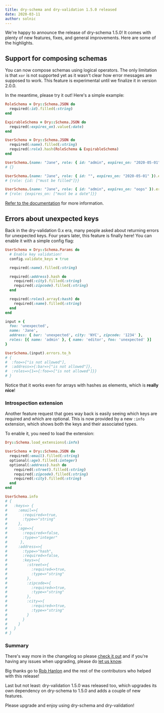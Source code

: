 ```yaml
---
title: dry-schema and dry-validation 1.5.0 released
date: 2020-03-11
author: solnic
---
```


We're happy to announce the release of dry-schema 1.5.0! It comes with plenty of new features, fixes, and general improvements. Here are some of the highlights.

## Support for composing schemas

You can now compose schemas using logical operators. The only limitation is that `xor` is not supported yet as it wasn't clear how error messages are supposed to work. This feature is experimental until we finalize it in version 2.0.0.

In the meantime, please try it out! Here's a simple example:

```ruby
RoleSchema = Dry::Schema.JSON do
  required(:id).filled(:string)
end

ExpirableSchema = Dry::Schema.JSON do
  required(:expires_on).value(:date)
end

UserSchema = Dry::Schema.JSON do
  required(:name).filled(:string)
  required(:role).hash(RoleSchema & ExpirableSchema)
end

UserSchema.(name: "Jane", role: { id: "admin", expires_on: "2020-05-01" }).errors.to_h
# {}

UserSchema.(name: "Jane", role: { id: "", expires_on: "2020-05-01" }).errors.to_h
# {role: {id: ["must be filled"]}}

UserSchema.(name: "Jane", role: { id: "admin", expires_on: "oops" }).errors.to_h
# {role: {expires_on: ["must be a date"]}}
```

[Refer to the documentation](/gems/dry-schema/1.5/advanced/composing-schemas/) for more information.

## Errors about unexpected keys

Back in the dry-validation 0.x era, many people asked about returning errors for unexpected keys. Four years later, this feature is finally here! You can enable it with a simple config flag:

```ruby
UserSchema = Dry::Schema.Params do
  # Enable key validation!
  config.validate_keys = true

  required(:name).filled(:string)

  required(:address).hash do
    required(:city).filled(:string)
    required(:zipcode).filled(:string)
  end

  required(:roles).array(:hash) do
    required(:name).filled(:string)
  end
end

input = {
  foo: 'unexpected',
  name: 'Jane',
  address: { bar: 'unexpected', city: 'NYC', zipcode: '1234' },
  roles: [{ name: 'admin' }, { name: 'editor', foo: 'unexpected' }]
}

UserSchema.(input).errors.to_h
# {
#  :foo=>["is not allowed"],
#  :address=>{:bar=>["is not allowed"]},
#  :roles=>{1=>{:foo=>["is not allowed"]}}
# }
```

Notice that it works even for arrays with hashes as elements, which is **really nice**!

### Introspection extension

Another feature request that goes way back is easily seeing which keys are required and which are optional. This is now provided by a new `:info` extension, which shows both the keys and their associated types.

To enable it, you need to load the extension:

```ruby
Dry::Schema.load_extensions(:info)

UserSchema = Dry::Schema.JSON do
  required(:email).filled(:string)
  optional(:age).filled(:integer)
  optional(:address).hash do
    required(:street).filled(:string)
    required(:zipcode).filled(:string)
    required(:city).filled(:string)
  end
end

UserSchema.info
# {
#   :keys=> {
#     :email=>{
#       :required=>true,
#       :type=>"string"
#     },
#     :age=>{
#       :required=>false,
#       :type=>"integer"
#      },
#     :address=>{
#       :type=>"hash",
#       :required=>false,
#       :keys=>{
#         :street=>{
#           :required=>true,
#           :type=>"string"
#         },
#         :zipcode=>{
#           :required=>true,
#           :type=>"string"
#         },
#         :city=>{
#           :required=>true,
#           :type=>"string"
#         }
#       }
#     }
#   }
# }
```

### Summary

There's way more in the changelog so please [check it out](https://github.com/dry-rb/dry-schema/releases/tag/v1.5.0) and if you're having any issues when upgrading, please do [let us know](https://github.com/dry-rb/dry-schema/issues/new?assignees=&labels=bug&template=---bug-report.md&title=).

Big thanks go to [Rob Hanlon](https://github.com/robhanlon22) and the rest of the contributors who helped with this release!

Last but not least: dry-validation 1.5.0 was released too, which upgrades its own dependency on dry-schema to 1.5.0 and adds a couple of new features.

Please upgrade and enjoy using dry-schema and dry-validation!
